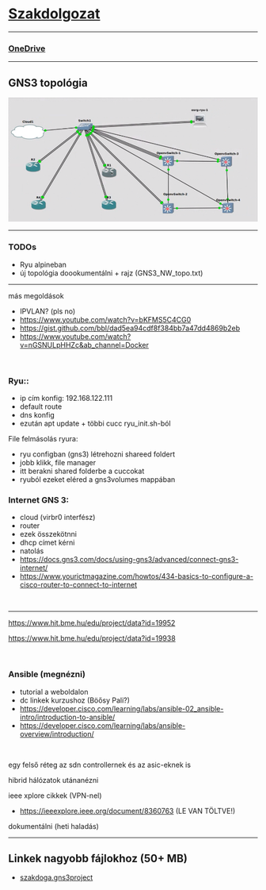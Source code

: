 # [Szakdolgozat](thesis_szabo_csaba.pdf) 

---

### [OneDrive](https://bmeedu-my.sharepoint.com/personal/dengyel_b_edu_bme_hu/_layouts/15/onedrive.aspx?id=%2Fpersonal%2Fdengyel_b_edu_bme_hu%2FDocuments%2FÖnlab&ga=1)

---

## GNS3 topológia

![](pictures/gns3_topology.png)

---

### TODOs
- Ryu alpineban
- új topológia doookumentálni + rajz (GNS3_NW_topo.txt)

---

más megoldások
- IPVLAN? (pls no)
- https://www.youtube.com/watch?v=bKFMS5C4CG0
- https://gist.github.com/bbl/dad5ea94cdf8f384bb7a47dd4869b2eb
- https://www.youtube.com/watch?v=nGSNULpHHZc&ab_channel=Docker


<br>

### Ryu::
- ip cím konfig: 192.168.122.111
- default route
- dns konfig
- ezután apt update + többi cucc ryu_init.sh-ból

File felmásolás ryura:
- ryu configban (gns3) létrehozni shareed foldert
- jobb klikk, file manager
- itt berakni shared folderbe a cuccokat
- ryuból ezeket eléred a gns3volumes mappában

### Internet GNS 3:
- cloud (virbr0 interfész)
- router
- ezek összekötnni
- dhcp címet kérni
- natolás
- https://docs.gns3.com/docs/using-gns3/advanced/connect-gns3-internet/
- https://www.yourictmagazine.com/howtos/434-basics-to-configure-a-cisco-router-to-connect-to-internet

<br>

---

https://www.hit.bme.hu/edu/project/data?id=19952

https://www.hit.bme.hu/edu/project/data?id=19938

<br>

### Ansible (megnézni)
- tutorial a weboldalon
- dc linkek kurzushoz (Böősy Pali?)
- https://developer.cisco.com/learning/labs/ansible-02_ansible-intro/introduction-to-ansible/
- https://developer.cisco.com/learning/labs/ansible-overview/introduction/

<br>

egy felső réteg az sdn controllernek és az asic-eknek is

hibrid hálózatok utánanézni

ieee xplore cikkek (VPN-nel)
- https://ieeexplore.ieee.org/document/8360763 (LE VAN TÖLTVE!)

dokumentálni (heti haladás)

---

## Linkek nagyobb fájlokhoz (50+ MB)

- [szakdoga.gns3project](https://bmeedu-my.sharepoint.com/personal/dengyel_b_edu_bme_hu/_layouts/15/onedrive.aspx?id=%2Fpersonal%2Fdengyel%5Fb%5Fedu%5Fbme%5Fhu%2FDocuments%2F%C3%96nlab%2Fszakdoga%2Egns3project&parent=%2Fpersonal%2Fdengyel%5Fb%5Fedu%5Fbme%5Fhu%2FDocuments%2F%C3%96nlab)
